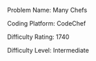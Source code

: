 Problem Name: Many Chefs

Coding Platform: CodeChef

Difficulty Rating: 1740

Difficulty Level: Intermediate
